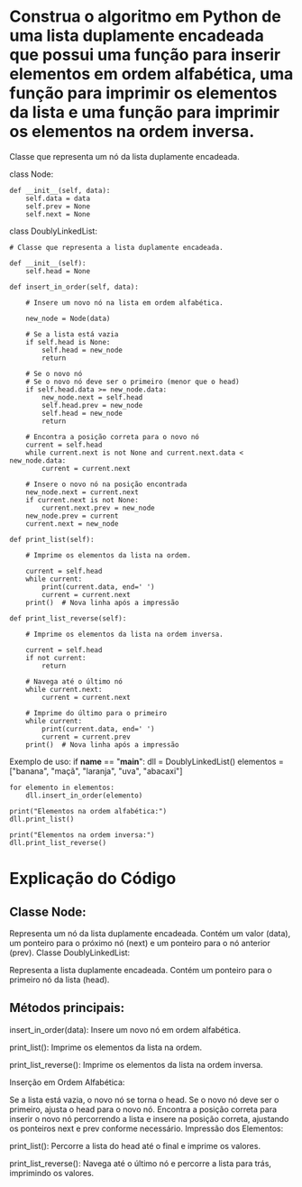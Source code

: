 # Construa o algoritmo em Python de uma lista duplamente encadeada que possui uma função para inserir elementos em ordem alfabética, uma função para imprimir os elementos da lista e uma função para imprimir os elementos na ordem inversa.

Classe que representa um nó da lista duplamente encadeada.

class Node:
    
    def __init__(self, data):
        self.data = data
        self.prev = None
        self.next = None

class DoublyLinkedList:
    
    # Classe que representa a lista duplamente encadeada.
    
    def __init__(self):
        self.head = None

    def insert_in_order(self, data):
        
        # Insere um novo nó na lista em ordem alfabética.
        
        new_node = Node(data)
        
        # Se a lista está vazia
        if self.head is None:
            self.head = new_node
            return

        # Se o novo nó
        # Se o novo nó deve ser o primeiro (menor que o head)
        if self.head.data >= new_node.data:
            new_node.next = self.head
            self.head.prev = new_node
            self.head = new_node
            return
        
        # Encontra a posição correta para o novo nó
        current = self.head
        while current.next is not None and current.next.data < new_node.data:
            current = current.next

        # Insere o novo nó na posição encontrada
        new_node.next = current.next
        if current.next is not None:
            current.next.prev = new_node
        new_node.prev = current
        current.next = new_node

    def print_list(self):
        
        # Imprime os elementos da lista na ordem.
        
        current = self.head
        while current:
            print(current.data, end=' ')
            current = current.next
        print()  # Nova linha após a impressão

    def print_list_reverse(self):
        
        # Imprime os elementos da lista na ordem inversa.
        
        current = self.head
        if not current:
            return
        
        # Navega até o último nó
        while current.next:
            current = current.next
        
        # Imprime do último para o primeiro
        while current:
            print(current.data, end=' ')
            current = current.prev
        print()  # Nova linha após a impressão

Exemplo de uso:
if __name__ == "__main__":
    dll = DoublyLinkedList()
    elementos = ["banana", "maçã", "laranja", "uva", "abacaxi"]
    
    for elemento in elementos:
        dll.insert_in_order(elemento)
    
    print("Elementos na ordem alfabética:")
    dll.print_list()
    
    print("Elementos na ordem inversa:")
    dll.print_list_reverse()


# Explicação do Código
## Classe Node:

Representa um nó da lista duplamente encadeada.
Contém um valor (data), um ponteiro para o próximo nó (next) e um ponteiro para o nó anterior (prev).
Classe DoublyLinkedList:

Representa a lista duplamente encadeada.
Contém um ponteiro para o primeiro nó da lista (head).

## Métodos principais:
insert_in_order(data): Insere um novo nó em ordem alfabética.

print_list(): Imprime os elementos da lista na ordem.

print_list_reverse(): Imprime os elementos da lista na ordem inversa.

Inserção em Ordem Alfabética:

Se a lista está vazia, o novo nó se torna o head.
Se o novo nó deve ser o primeiro, ajusta o head para o novo nó.
Encontra a posição correta para inserir o novo nó percorrendo a lista e insere na posição correta, ajustando os ponteiros next e prev conforme necessário.
Impressão dos Elementos:

print_list(): Percorre a lista do head até o final e imprime os valores.

print_list_reverse(): Navega até o último nó e percorre a lista para trás, imprimindo os valores.

